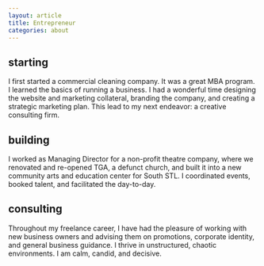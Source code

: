 ```yaml
---
layout: article
title: Entrepreneur
categories: about
---
```


## starting

I first started a commercial cleaning company. It was a great MBA program. I learned the basics of running a business. I had a wonderful time designing the website and marketing collateral, branding the company, and creating a strategic marketing plan. This lead to my next endeavor: a creative consulting firm.

## building
 
I worked as Managing Director for a non-profit theatre company, where we renovated and re-opened TGA, a defunct church, and built it into a new community arts and education center for South STL.  I coordinated events, booked talent, and facilitated the day-to-day.
 
## consulting
 
Throughout my freelance career, I have had the pleasure of working with new business owners and advising them on promotions, corporate identity, and general business guidance. I thrive in unstructured, chaotic environments. I am calm, candid, and decisive.